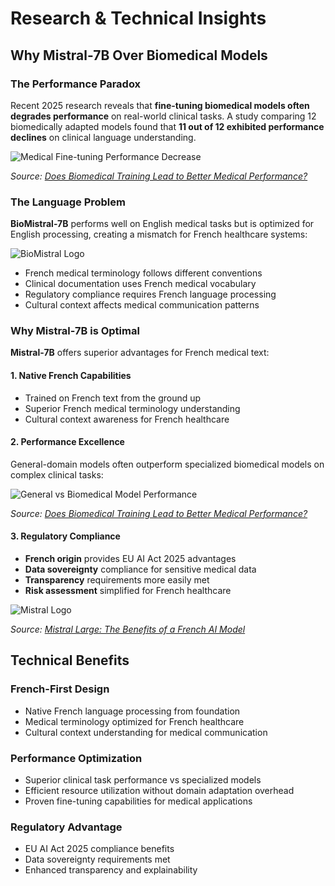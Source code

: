 # Research & Technical Insights

## Why Mistral-7B Over Biomedical Models

### The Performance Paradox

Recent 2025 research reveals that **fine-tuning biomedical models often degrades performance** on real-world clinical tasks. A study comparing 12 biomedically adapted models found that **11 out of 12 exhibited performance declines** on clinical language understanding.

![Medical Fine-tuning Performance Decrease](../assets/medical-finetuning-dicrease-perf.png)

*Source: [Does Biomedical Training Lead to Better Medical Performance?](https://aclanthology.org/2025.gem-1.5.pdf)*

### The Language Problem

**BioMistral-7B** performs well on English medical tasks but is optimized for English processing, creating a mismatch for French healthcare systems:

![BioMistral Logo](../assets/logo-biomistral.png)

- French medical terminology follows different conventions
- Clinical documentation uses French medical vocabulary
- Regulatory compliance requires French language processing
- Cultural context affects medical communication patterns

### Why Mistral-7B is Optimal

**Mistral-7B** offers superior advantages for French medical text:

#### 1. Native French Capabilities
- Trained on French text from the ground up
- Superior French medical terminology understanding
- Cultural context awareness for French healthcare

#### 2. Performance Excellence
General-domain models often outperform specialized biomedical models on complex clinical tasks:

![General vs Biomedical Model Performance](../assets/general-model-vs-biomedical-model.png)

*Source: [Does Biomedical Training Lead to Better Medical Performance?](https://aclanthology.org/2025.gem-1.5.pdf)*

#### 3. Regulatory Compliance
- **French origin** provides EU AI Act 2025 advantages
- **Data sovereignty** compliance for sensitive medical data
- **Transparency** requirements more easily met
- **Risk assessment** simplified for French healthcare

![Mistral Logo](../assets/logo-mistral.png)

*Source: [Mistral Large: The Benefits of a French AI Model](https://anthemcreation.com/en/artificial-intelligence/mistral-large-cat-gpt-functioning-benefits-modele-francais/)*

## Technical Benefits

### French-First Design
- Native French language processing from foundation
- Medical terminology optimized for French healthcare
- Cultural context understanding for medical communication

### Performance Optimization
- Superior clinical task performance vs specialized models
- Efficient resource utilization without domain adaptation overhead
- Proven fine-tuning capabilities for medical applications

### Regulatory Advantage
- EU AI Act 2025 compliance benefits
- Data sovereignty requirements met
- Enhanced transparency and explainability
